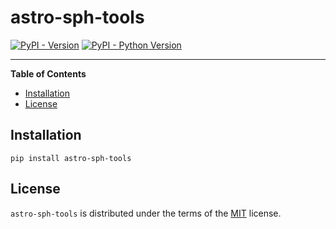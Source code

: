 # astro-sph-tools

[![PyPI - Version](https://img.shields.io/pypi/v/astro-sph-tools.svg)](https://pypi.org/project/astro-sph-tools)
[![PyPI - Python Version](https://img.shields.io/pypi/pyversions/astro-sph-tools.svg)](https://pypi.org/project/astro-sph-tools)

-----

**Table of Contents**

- [Installation](#installation)
- [License](#license)

## Installation

```console
pip install astro-sph-tools
```

## License

`astro-sph-tools` is distributed under the terms of the [MIT](https://spdx.org/licenses/MIT.html) license.
